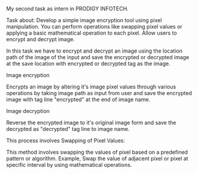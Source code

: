 My second task as intern in PRODIGY INFOTECH.

Task about: Develop a simple image encryption tool using pixel manipulation. You can perform operations like swapping pixel values or applying a basic mathematical operation to each pixel. Allow users to encrypt and decrypt image.

In this task we have to encrypt and decrypt an image using the location path of the image of the input and save the encrypted or decrypted image at the save location with encrypted or decrypted tag as the image.

Image encryption

Encrypts an image by altering it's image pixel values through various operations by taking image path as input from user and save the encrypted image with tag line "encrypted" at the end of image name.

Image decryption

Reverse the encrypted image to it's original image form and save the decrypted as "decrypted" tag line to image name.

This process involves Swapping of Pixel Values:

This method involves swapping the values of pixel based on a predefined pattern or algorithm. Example, Swap the value of adjacent pixel or pixel at specific interval by using mathematical operations.